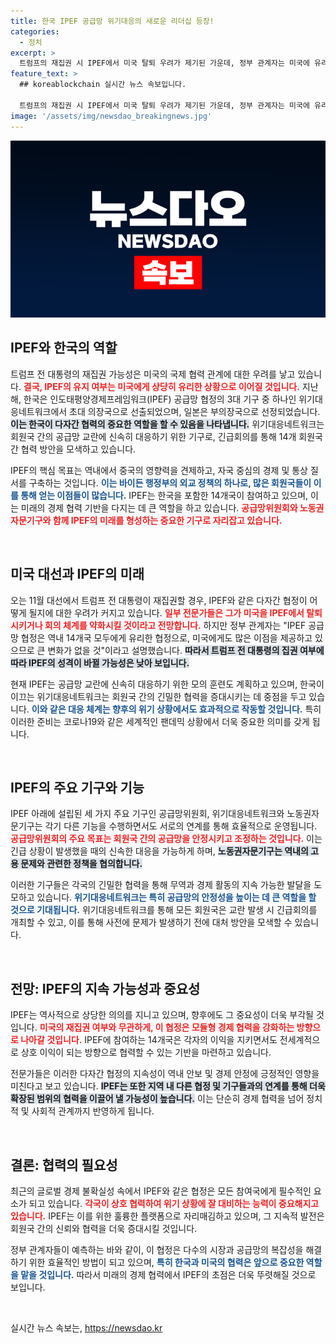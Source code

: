 ```yaml
---
title: 한국 IPEF 공급망 위기대응의 새로운 리더십 등장!
categories:
  - 정치
excerpt: >
  트럼프의 재집권 시 IPEF에서 미국 탈퇴 우려가 제기된 가운데, 정부 관계자는 미국에 유리한 구조라며 협정의 지속 가능성을 강조했다. 한국은 IPEF의 위기대응네트워크 의장국으로 선출되며 협력 강화에 나선다.
feature_text: >
  ## koreablockchain 실시간 뉴스 속보입니다.

  트럼프의 재집권 시 IPEF에서 미국 탈퇴 우려가 제기된 가운데, 정부 관계자는 미국에 유리한 구조라며 협정의 지속 가능성을 강조했다. 한국은 IPEF의 위기대응네트워크 의장국으로 선출되며 협력 강화에 나선다.
image: '/assets/img/newsdao_breakingnews.jpg'
---
```


<p><img src="/assets/img/newsdao_breakingnews.jpg" alt="koreablockchain 속보" /></p>

<h2 data-ke-size="size26">IPEF와 한국의 역할</h2>

<p data-ke-size="size16">트럼프 전 대통령의 재집권 가능성은 미국의 국제 협력 관계에 대한 우려를 낳고 있습니다. <b><span style="color: #ee2323;">결국, IPEF의 유지 여부는 미국에게 상당히 유리한 상황으로 이어질 것입니다.</span></b> 지난해, 한국은 인도태평양경제프레임워크(IPEF) 공급망 협정의 3대 기구 중 하나인 위기대응네트워크에서 초대 의장국으로 선출되었으며, 일본은 부의장국으로 선정되었습니다. <b><span style="background-color: #21538527;">이는 한국이 다자간 협력의 중요한 역할을 할 수 있음을 나타냅니다.</span></b> 위기대응네트워크는 회원국 간의 공급망 교란에 신속히 대응하기 위한 기구로, 긴급회의를 통해 14개 회원국 간 협력 방안을 모색하고 있습니다.</p>

<p data-ke-size="size16">IPEF의 핵심 목표는 역내에서 중국의 영향력을 견제하고, 자국 중심의 경제 및 통상 질서를 구축하는 것입니다. <b><span style="color: #1a5490;">이는 바이든 행정부의 외교 정책의 하나로, 많은 회원국들이 이를 통해 얻는 이점들이 많습니다.</span></b> IPEF는 한국을 포함한 14개국이 참여하고 있으며, 이는 미래의 경제 협력 기반을 다지는 데 큰 역할을 하고 있습니다. <b><span style="color: #ee2323;">공급망위원회와 노동권자문기구와 함께 IPEF의 미래를 형성하는 중요한 기구로 자리잡고 있습니다.</span></b></p>

<p data-ke-size="size16">&nbsp;</p>

<h2 data-ke-size="size26">미국 대선과 IPEF의 미래</h2>

<p data-ke-size="size16"> 오는 11월 대선에서 트럼프 전 대통령이 재집권할 경우, IPEF와 같은 다자간 협정이 어떻게 될지에 대한 우려가 커지고 있습니다. <b><span style="color: #ee2323;">일부 전문가들은 그가 미국을 IPEF에서 탈퇴시키거나 회의 체계를 약화시킬 것이라고 전망합니다.</span></b> 하지만 정부 관계자는 "IPEF 공급망 협정은 역내 14개국 모두에게 유리한 협정으로, 미국에게도 많은 이점을 제공하고 있으므로 큰 변화가 없을 것"이라고 설명했습니다. <b><span style="background-color: #21538527;">따라서 트럼프 전 대통령의 집권 여부에 따라 IPEF의 성격이 바뀔 가능성은 낮아 보입니다.</span></b></p>

<p data-ke-size="size16">현재 IPEF는 공급망 교란에 신속히 대응하기 위한 모의 훈련도 계획하고 있으며, 한국이 이끄는 위기대응네트워크는 회원국 간의 긴밀한 협력을 증대시키는 데 중점을 두고 있습니다. <b><span style="color: #1a5490;">이와 같은 대응 체계는 향후의 위기 상황에서도 효과적으로 작동할 것입니다.</span></b> 특히 이러한 준비는 코로나19와 같은 세계적인 팬데믹 상황에서 더욱 중요한 의미를 갖게 됩니다.</p>

<p data-ke-size="size16">&nbsp;</p>

<h2 data-ke-size="size26">IPEF의 주요 기구와 기능</h2>

<p data-ke-size="size16">IPEF 아래에 설립된 세 가지 주요 기구인 공급망위원회, 위기대응네트워크와 노동권자문기구는 각기 다른 기능을 수행하면서도 서로의 연계를 통해 효율적으로 운영됩니다. <b><span style="color: #ee2323;">공급망위원회의 주요 목표는 회원국 간의 공급망을 안정시키고 조정하는 것입니다.</span></b> 이는 긴급 상황이 발생했을 때의 신속한 대응을 가능하게 하며, <b><span style="background-color: #21538527;">노동권자문기구는 역내의 고용 문제와 관련한 정책을 협의합니다.</span></b></p>

<p data-ke-size="size16">이러한 기구들은 각국의 긴밀한 협력을 통해 무역과 경제 활동의 지속 가능한 발달을 도모하고 있습니다. <b><span style="color: #1a5490;">위기대응네트워크는 특히 공급망의 안정성을 높이는 데 큰 역할을 할 것으로 기대됩니다.</span></b> 위기대응네트워크를 통해 모든 회원국은 교란 발생 시 긴급회의를 개최할 수 있고, 이를 통해 사전에 문제가 발생하기 전에 대처 방안을 모색할 수 있습니다.</p>

<p data-ke-size="size16">&nbsp;</p>

<h2 data-ke-size="size26">전망: IPEF의 지속 가능성과 중요성</h2>

<p data-ke-size="size16">IPEF는 역사적으로 상당한 의의를 지니고 있으며, 향후에도 그 중요성이 더욱 부각될 것입니다. <b><span style="color: #ee2323;">미국의 재집권 여부와 무관하게, 이 협정은 모듈형 경제 협력을 강화하는 방향으로 나아갈 것입니다.</span></b> IPEF에 참여하는 14개국은 각자의 이익을 지키면서도 전세계적으로 상호 이익이 되는 방향으로 협력할 수 있는 기반을 마련하고 있습니다.</p>

<p data-ke-size="size16">전문가들은 이러한 다자간 협정의 지속성이 역내 안보 및 경제 안정에 긍정적인 영향을 미친다고 보고 있습니다. <b><span style="background-color: #21538527;">IPEF는 또한 지역 내 다른 협정 및 기구들과의 연계를 통해 더욱 확장된 범위의 협력을 이끌어 낼 가능성이 높습니다.</span></b> 이는 단순히 경제 협력을 넘어 정치적 및 사회적 관계까지 반영하게 됩니다.</p>

<p data-ke-size="size16">&nbsp;</p>

<h2 data-ke-size="size26">결론: 협력의 필요성</h2>

<p data-ke-size="size16">최근의 글로벌 경제 불확실성 속에서 IPEF와 같은 협정은 모든 참여국에게 필수적인 요소가 되고 있습니다. <b><span style="color: #ee2323;">각국이 상호 협력하여 위기 상황에 잘 대비하는 능력이 중요해지고 있습니다.</span></b> IPEF는 이를 위한 훌륭한 플랫폼으로 자리매김하고 있으며, 그 지속적 발전은 회원국 간의 신뢰와 협력을 더욱 증대시킬 것입니다.</p>

<p data-ke-size="size16">정부 관계자들이 예측하는 바와 같이, 이 협정은 다수의 시장과 공급망의 복잡성을 해결하기 위한 효율적인 방법이 되고 있으며, <b><span style="color: #1a5490;">특히 한국과 미국의 협력은 앞으로 중요한 역할을 맡을 것입니다.</span></b> 따라서 미래의 경제 협력에서 IPEF의 초점은 더욱 뚜렷해질 것으로 보입니다.</p>

<p data-ke-size="size16">&nbsp;</p>
실시간 뉴스 속보는, <a href="https://newsdao.kr" rel="dofollow">https://newsdao.kr</a>


